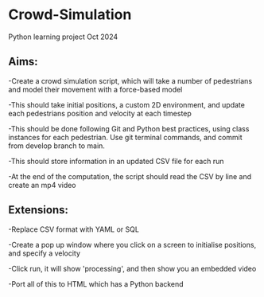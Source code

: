 # Crowd-Simulation
Python learning project Oct 2024

Aims:
----
-Create a crowd simulation script, which will take a number of pedestrians and model their movement with a force-based model

-This should take initial positions, a custom 2D environment, and update each pedestrians position and velocity at each timestep

-This should be done following Git and Python best practices, using class instances for each pedestrian. Use git terminal commands, and commit from develop branch to main.

-This should store information in an updated CSV file for each run

-At the end of the computation, the script should read the CSV by line and create an mp4 video

Extensions:
-----
-Replace CSV format with YAML or SQL

-Create a pop up window where you click on a screen to initialise positions, and specify a velocity

-Click run, it will show 'processing', and then show you an embedded video

-Port all of this to HTML which has a Python backend
